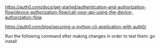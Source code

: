https://auth0.com/docs/get-started/authentication-and-authorization-flow/device-authorization-flow/call-your-api-using-the-device-authorization-flow

https://auth0.com/blog/securing-a-python-cli-application-with-auth0/

Run the following command after making changes in order to test them:
go install